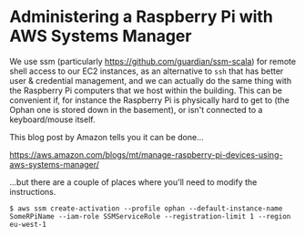 # Administering a Raspberry Pi with AWS Systems Manager

We use ssm (particularly https://github.com/guardian/ssm-scala) for remote shell
access to our EC2 instances, as an alternative to `ssh` that has better user &
credential management, and we can actually do the same thing with the
Raspberry Pi computers that we host within the building. This can be convenient
if, for instance the Raspberry Pi is physically hard to get to (the Ophan one is 
stored down in the basement), or isn't connected to a keyboard/mouse itself.

This blog post by Amazon tells you it can be done...

https://aws.amazon.com/blogs/mt/manage-raspberry-pi-devices-using-aws-systems-manager/

...but there are a couple of places where you'll need to modify the instructions.

```
$ aws ssm create-activation --profile ophan --default-instance-name SomeRPiName --iam-role SSMServiceRole --registration-limit 1 --region eu-west-1
```
